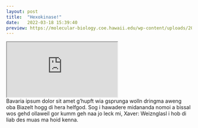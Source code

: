 ```yaml
---
layout: post
title:  "Hexokinase!"
date:   2022-03-18 15:39:40
preview: https://molecular-biology.coe.hawaii.edu/wp-content/uploads/2017/12/protein.jpg
---
```

<div class="iframe-container">
<iframe id="modelViewer" class="responsive-iframe" src="https://3dviewer.net/embed.html#model=https://raw.githubusercontent.com/TouchTheInvisible/TouchTheInvisible.github.io/master/assets/models/Hexokinase/3O80-Hexokinase_RibbonWithHBonds.dae"></iframe>
</div>
Bavaria ipsum dolor sit amet g’hupft wia gsprunga wolln dringma aweng oba Biazelt hogg di hera helfgod. Sog i hawadere midananda nomoi a bissal wos gehd ollaweil gor kumm geh naa jo leck mi, Xaver: Weiznglasl i hob di liab des muas ma hoid kenna.
